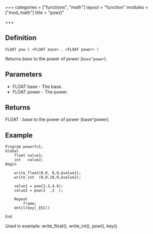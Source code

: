 +++
categories = ["functions", "math"]
layout = "function"
modules = ["mod_math"]
title = "pow()"

+++

## Definition

    FLOAT pow ( <FLOAT base> , <FLOAT power> )

Returns *base* to the power of *power* (`base^power`).

## Parameters

- FLOAT base - The base.
- FLOAT power - The power.

## Returns

FLOAT : base to the power of power (base^power).

## Example

```
Program powerful;
Global
    float value1;
    int   value2;
Begin

    write_float(0,0, 0,0,&value1);
    write_int  (0,0,10,0,&value2);

    value1 = pow(2.3,4.6);
    value2 = pow(2  ,3  );

    Repeat
        frame;
    Until(key(_ESC))

End
```

Used in example: write_float(), write_int(), pow(), key().
